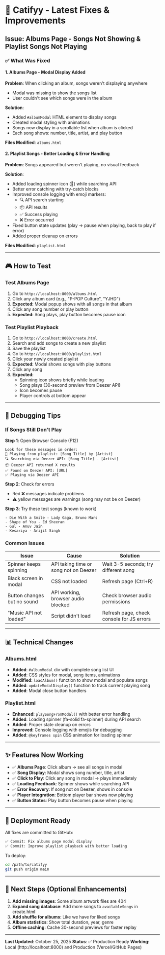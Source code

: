 # 🔧 Catifyy - Latest Fixes & Improvements

## Issue: Albums Page - Songs Not Showing & Playlist Songs Not Playing

### ✅ What Was Fixed

#### 1. **Albums Page - Modal Display Added** 
**Problem**: When clicking an album, songs weren't displaying anywhere
- Modal was missing to show the songs list
- User couldn't see which songs were in the album

**Solution**:
- Added `#albumModal` HTML element to display songs
- Created modal styling with animations
- Songs now display in a scrollable list when album is clicked
- Each song shows: number, title, artist, and play button

**Files Modified**: `albums.html`

#### 2. **Playlist Songs - Better Loading & Error Handling**
**Problem**: Songs appeared but weren't playing, no visual feedback

**Solution**:
- Added loading spinner icon (🔄) while searching API
- Better error catching with try-catch blocks
- Improved console logging with emoji markers:
  - 🔍 API search starting
  - 📦 API results
  - ✅ Success playing
  - ❌ Error occurred
- Fixed button state updates (play → pause when playing, back to play if error)
- Added proper cleanup on errors

**Files Modified**: `playlist.html`

---

## 🎮 How to Test

### Test Albums Page
1. Go to `http://localhost:8000/albums.html`
2. Click any album card (e.g., "P-POP Culture", "YJHD")
3. **Expected**: Modal popup shows with all songs in that album
4. Click any song number or play button
5. **Expected**: Song plays, play button becomes pause icon

### Test Playlist Playback
1. Go to `http://localhost:8000/create.html`
2. Search and add songs to create a new playlist
3. Save the playlist
4. Go to `http://localhost:8000/playlist.html`
5. Click your newly created playlist
6. **Expected**: Modal shows songs with play buttons
7. Click any song
8. **Expected**: 
   - Spinning icon shows briefly while loading
   - Song plays (30-second preview from Deezer API)
   - Icon becomes pause
   - Player controls at bottom appear

---

## 🐛 Debugging Tips

### If Songs Still Don't Play

**Step 1**: Open Browser Console (F12)
```
Look for these messages in order:
🎵 Playing from playlist: [Song Title] by [Artist]
🔍 Searching via Deezer API: [Song Title] - [Artist]
📦 Deezer API returned X results
✅ Found on Deezer API: [URL]
✅ Playing via Deezer API
```

**Step 2**: Check for errors
- Red ❌ messages indicate problems
- ⚠️ yellow messages are warnings (song may not be on Deezer)

**Step 3**: Try these test songs (known to work)
```
- Die With a Smile - Lady Gaga, Bruno Mars
- Shape of You - Ed Sheeran
- Gul - Anuv Jain
- Kesariya - Arijit Singh
```

### Common Issues

| Issue | Cause | Solution |
|-------|-------|----------|
| Spinner keeps spinning | API taking time or song not on Deezer | Wait 3-5 seconds; try different song |
| Black screen in modal | CSS not loaded | Refresh page (Ctrl+R) |
| Button changes but no sound | API working, browser audio blocked | Check browser audio permissions |
| "Music API not loaded" | Script didn't load | Refresh page, check console for JS errors |

---

## 📊 Technical Changes

### Albums.html
- **Added**: `#albumModal` div with complete song list UI
- **Added**: CSS styles for modal, song items, animations
- **Modified**: `loadAlbum()` function to show modal and populate songs
- **Added**: `updateModalDisplay()` function to track current playing song
- **Added**: Modal close button handlers

### Playlist.html
- **Enhanced**: `playSongFromModal()` with better error handling
- **Added**: Loading spinner (fa-solid fa-spinner) during API search
- **Added**: Proper state cleanup on errors
- **Improved**: Console logging with emojis for debugging
- **Added**: `@keyframes spin` CSS animation for loading spinner

---

## ✨ Features Now Working

- ✅ **Albums Page**: Click album → see all songs in modal
- ✅ **Song Display**: Modal shows song number, title, artist
- ✅ **Click to Play**: Click any song in modal → plays immediately
- ✅ **Loading Feedback**: Spinner shows while searching API
- ✅ **Error Recovery**: If song not on Deezer, shows in console
- ✅ **Player Integration**: Bottom player bar shows now playing
- ✅ **Button States**: Play button becomes pause when playing

---

## 🚀 Deployment Ready

All fixes are committed to GitHub:
```bash
✅ Commit: Fix albums page modal display
✅ Commit: Improve playlist playback with better loading
```

To deploy:
```bash
cd /path/to/catifyy
git push origin main
```

---

## 📝 Next Steps (Optional Enhancements)

1. **Add missing images**: Some album artwork files are 404
2. **Expand song database**: Add more songs to `availableSongs` in create.html
3. **Add shuffle for albums**: Like we have for liked songs
4. **Album statistics**: Show total duration, year, genre
5. **Offline caching**: Cache 30-second previews for faster replay

---

**Last Updated**: October 25, 2025
**Status**: ✅ Production Ready
**Working**: Local (http://localhost:8000) and Production (Vercel/GitHub Pages)
